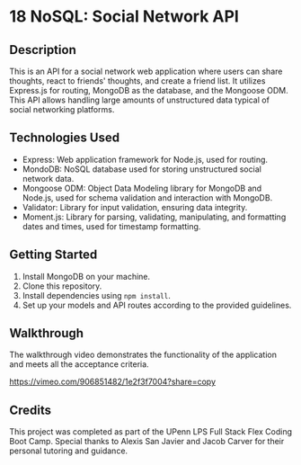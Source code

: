 # 18 NoSQL: Social Network API

## Description

This is an API for a social network web application where users can share thoughts, react to friends' thoughts, and create a friend list. It utilizes Express.js for routing, MongoDB as the database, and the Mongoose ODM. This API allows handling large amounts of unstructured data typical of social networking platforms.


## Technologies Used

- Express: Web application framework for Node.js, used for routing.
- MondoDB: NoSQL database used for storing unstructured social network data.
- Mongoose ODM: Object Data Modeling library for MongoDB and Node.js, used for schema validation and interaction with MongoDB.
- Validator: Library for input validation, ensuring data integrity.
- Moment.js: Library for parsing, validating, manipulating, and formatting dates and times, used for timestamp formatting.

## Getting Started

1. Install MongoDB on your machine.
2. Clone this repository.
3. Install dependencies using `npm install`.
4. Set up your models and API routes according to the provided guidelines.

## Walkthrough

The walkthrough video demonstrates the functionality of the application and meets all the acceptance criteria.

https://vimeo.com/906851482/1e2f3f7004?share=copy

## Credits

This project was completed as part of the UPenn LPS Full Stack Flex Coding Boot Camp. Special thanks to Alexis San Javier and Jacob Carver for their personal tutoring and guidance.